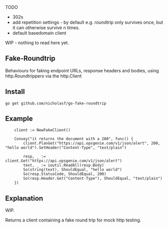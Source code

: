 TODO 

* 302s
* add repetition settings - by default e.g. roundtrip only survives once, but it can otherwise survive n times.
* default basedomain client


WIP - nothing to read here yet.

## Fake-Roundtrip

Behaviours for faking endpoint URLs, response headers and bodies, using http.Roundtrippers via the http.Client

## Install

`go get github.com/nicholasf/go-fake-roundtrip`

## Example
```
    client := NewFakeClient()

    Convey("it returns the document with a 200", func() {
        client.PlanGet("https://api.opsgenie.com/v1/json/alert", 200, "hello world").SetHeader("Content-Type", "text/plain")

        resp, _ := client.Get("https://api.opsgenie.com/v1/json/alert")
        text, _ := ioutil.ReadAll(resp.Body)
        So(string(text), ShouldEqual, "hello world")
        So(resp.StatusCode, ShouldEqual, 200)
        So(resp.Header.Get("Content-Type"), ShouldEqual, "text/plain")
    })

```

## Explanation




WIP.

Returns a client containing a fake round trip for mock http testing.


